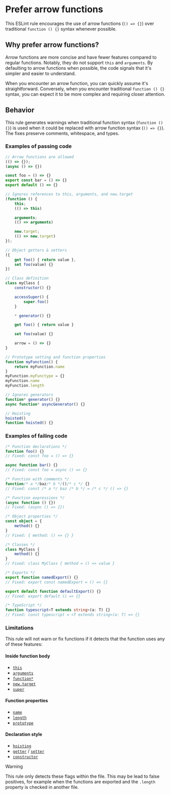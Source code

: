 # Prefer arrow functions

This ESLint rule encourages the use of arrow functions (`() => {}`) over traditional `function () {}` syntax whenever possible.


## Why prefer arrow functions?

Arrow functions are more concise and have fewer features compared to regular functions. Notably, they do not support `this` and `arguments`. By defaulting to arrow functions when possible, the code signals that it's simpler and easier to understand.

When you encounter an arrow function, you can quickly assume it's straightforward. Conversely, when you encounter traditional `function () {}` syntax, you can expect it to be more complex and requiring closer attention.

## Behavior

This rule generates warnings when traditional function syntax (`function () {}`) is used when it could be replaced with arrow function syntax (`() => {}`). The fixes preserve comments, whitespace, and types.


### Examples of passing code
```js
// Arrow functions are allowed
(() => {});
(async () => {})

const foo = () => {}
export const bar = () => {}
export default () => {}

// Ignores references to this, arguments, and new.target
(function () {
    this;
    (() => this)

    arguments;
    (() => arguments)

    new.target;
    (() => new.target)
});

// Object getters & setters
({
    get foo() { return value },
    set foo(value) {}
})

// Class definition
class myClass {
    constructor() {}

    accessSuper() {
        super.foo()
    }

    * generator() {}

    get foo() { return value }

    set foo(value) {}

    arrow = () => {}
}

// Prototype setting and function properties
function myFunction() {
    return myFunction.name
}
myFunction.myFunctype = {}
myFunction.name
myFunction.length

// Ignores generators
function* generator() {}
async function* asyncGenerator() {}

// Hoisting
hoisted()
function hoisted() {}
```


### Examples of failing code

<!-- eslint-disable pvtnbr/prefer-arrow-functions -->
```ts
/* Function declarations */
function foo() {}
// Fixed: const foo = () => {}

async function bar() {}
// Fixed: const foo = async () => {}

/* Function with comments */
function/* a */baz/* b */()/* c */ {}
// Fixed: const /* a */ baz /* b */ = /* c */ () => {}

/* Function expressions */
(async function () {})
// Fixed: (async () => {})

/* Object properties */
const object = {
    method() {}
}
// Fixed: { method: () => {} }

/* Classes */
class MyClass {
    method() {}
}
// Fixed: class MyClass { method = () => value }

/* Exports */
export function namedExport() {}
// Fixed: export const namedExport = () => {}

export default function defaultExport() {}
// Fixed: export default () => {}

/* TypeScript */
function typescript<T extends string>(a: T) {}
// Fixed: const typescript = <T extends string>(a: T) => {}
```
<!-- eslint-enable pvtnbr/prefer-arrow-functions -->

### Limitations
This rule will not warn or fix functions if it detects that the function uses any of these features:

#### Inside function body
- [`this`](https://developer.mozilla.org/en-US/docs/Web/JavaScript/Reference/Operators/this)
- [`arguments`](https://developer.mozilla.org/en-US/docs/Web/JavaScript/Reference/Functions/arguments)
- [`function*`](https://developer.mozilla.org/en-US/docs/Web/JavaScript/Reference/Statements/function*)
- [`new.target`](https://developer.mozilla.org/en-US/docs/Web/JavaScript/Reference/Operators/new.target)
- [`super`](https://developer.mozilla.org/en-US/docs/Web/JavaScript/Reference/Operators/super)

#### Function properties
- [`name`](https://developer.mozilla.org/en-US/docs/Web/JavaScript/Reference/Global_Objects/Function/name)
- [`length`](https://developer.mozilla.org/en-US/docs/Web/JavaScript/Reference/Global_Objects/Function/length)
- [`prototype`](https://developer.mozilla.org/en-US/docs/Web/JavaScript/Reference/Global_Objects/Function/prototype)

#### Declaration style
- [`hoisting`](https://developer.mozilla.org/en-US/docs/Web/JavaScript/Reference/Statements/function#hoisting)
- [`getter`](https://developer.mozilla.org/en-US/docs/Web/JavaScript/Reference/Functions/get) / [`setter`](https://developer.mozilla.org/en-US/docs/Web/JavaScript/Reference/Functions/set)
- [`constructor`](https://developer.mozilla.org/en-US/docs/Web/JavaScript/Reference/Classes/constructor)


> [!WARNING]  
> This rule only detects these flags within the file. This may be lead to false positives, for example when the functions are exported and the `.length` property is checked in another file.
